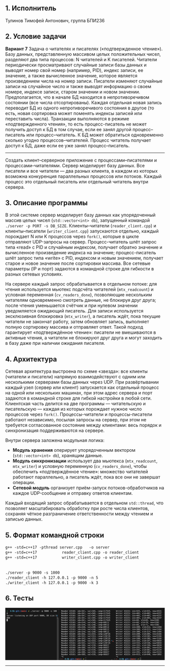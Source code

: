 ## 1. Исполнитель

Тулинов Тимофей Антонович, группа БПИ236

## 2. Условие задачи

**Вариант 7**
Задача о читателях и писателях («подтвержденное чтение»).
Базу данных, представленную массивом целых положительных чисел, разделяют два типа процессов: N читателей и K писателей. Читатели периодически просматривают случайные записи базы данных и выводят номер свой номер (например, PID), индекс записи, ее значение, а также вычисленное значение, которое является произведением числа на номер записи. Писатели изменяют случайные записи на случайное число и также выводят информацию о своем номере, индексе записи, старом значении и новом значении. Предполагается, что в начале БД находится в непротиворечивом состоянии (все числа отсортированы). Каждая отдельная новая запись переводит БД из одного непротиворечивого состояния в другое (то есть, новая сортировка может поменять индексы записей или переставить числа). Транзакции выполняются в режиме «подтвержденного чтения», то есть процесс-писатель не может получить доступ к БД в том случае, если ее занял другой процесс–писатель или процесс–читатель. К БД может обратиться одновременно сколько угодно процессов–читателей. Процесс читатель получает доступ к БД, даже если ее уже занял процесс–писатель.

---

Создать клиент–серверное приложение с процессами–писателями и процессами–читателями.
Сервер моделирует базу данных. Все писатели и все читатели — два разных клиента, в каждом из которых возможна конкуренция параллельных процессов или потоков. Каждый процесс это отдельный писатель или отдельный читатель внутри сервера.


## 3. Описание программы

 В этой системе сервер моделирует базу данных как упорядоченный массив целых чисел (`std::vector<int> db`), запущенный командой `./server -p PORT -s DB_SIZE`. Клиенты–читатели (`reader_client.cpp`) и клиенты–писатели (`writer_client.cpp`) запускаются отдельно, каждый порождает N или K процессов через `fork()`, которые в цикле отправляют UDP-запросы на сервер. Процесс-читатель шлёт запрос типа «read» с PID и случайным индексом, получает обратно значение и вычисленное произведение индекса на значение; процесс-писатель шлёт запрос типа «write» с PID, индексом и новым значением, получает старое и новое значение после сортировки массива. Все сетевые параметры (IP и порт) задаются в командной строке для гибкости в разных сетевых условиях.

На сервере каждый запрос обрабатывается в отдельном потоке: для чтения используется мьютекс подсчёта читателей (`mtx_readcount`) и условная переменная (`cv_readers_done`), позволяющие нескольким читателям одновременно смотреть данные, не блокируя друг друга; после чтения уменьшается счётчик и при нулевом значении уведомляется ожидающий писатель. Для записи используется эксклюзивная блокировка (`mtx_writer`), а писатель ждёт, пока текущие читатели не закончат работу, затем обновляет запись, выполняет полную сортировку массива и отправляет ответ. Такой подход гарантирует «подтверждённое чтение»: писатели не вмешиваются в активные чтения, а читатели не блокируют друг друга и могут заходить в базу даже при наличии ожидания писателя.

## 4. Архитектура

Сетевая архитектура выстроена по схеме «звезда»: все клиенты (читатели и писатели) напрямую взаимодействуют с одним или несколькими серверами базы данных через UDP. При развёртывании каждый узел (сервер или клиент) запускается как отдельный процесс на одной или нескольких машинах, при этом адрес сервера и порт задаются в командной строке для гибкой настройки в любой сети. Клиентская часть делится на две программы — читательскую и писательскую — каждая из которых порождает нужное число процессов через `fork()`. Процессы-читатели и процессы-писатели работают независимо, посылая запросы на сервер, при этом не требуется согласованное состояние между клиентами: весь порядок и синхронизация поддерживаются на сервере.

Внутри сервера заложена модульная логика:  
- **Модуль хранения** оперирует упорядоченным вектором (`std::vector<int> db`), хранящим данные.  
- **Модуль синхронизации** использует два мьютекса (`mtx_readcount`, `mtx_writer`) и условную переменную (`cv_readers_done`), чтобы обеспечить «подтверждённое чтение»: множество читателей работают параллельно, а писатель ждёт, пока все они не завершат операции.  
- **Сетевой модуль** организует приём-запуск потоков-обработчиков на каждое UDP-сообщение и отправку ответов клиентам.  

Каждый входящий запрос обрабатывается в отдельном `std::thread`, что позволяет масштабировать обработку при росте числа клиентов, сохраняя чёткое разграничение ответственности между чтением и записью данных.

## 5. Формат командной строки

```
g++ -std=c++17 -pthread server.cpp   -o server
g++ -std=c++17           reader_client.cpp -o reader_client
g++ -std=c++17           writer_client.cpp -o writer_client


./server -p 9000 -s 1000
./reader_client -h 127.0.0.1 -p 9000 -n 5
./writer_client -h 127.0.0.1 -p 9000 -k 3
```

  ## 6. Тесты

  ![alt text](image.png)
****